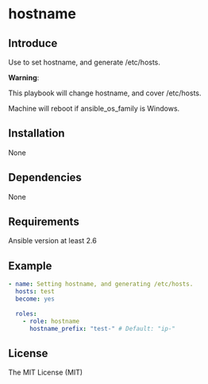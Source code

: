# hostname

## Introduce

Use to set hostname, and generate /etc/hosts.

**Warning**:

This playbook will change hostname, and cover /etc/hosts.

Machine will reboot if ansible_os_family is Windows.

## Installation

None

## Dependencies

None

## Requirements

Ansible version at least 2.6

## Example

```yaml
- name: Setting hostname, and generating /etc/hosts.
  hosts: test
  become: yes
  
  roles:
    - role: hostname
      hostname_prefix: "test-" # Default: "ip-"
```

## License

The MIT License (MIT)
